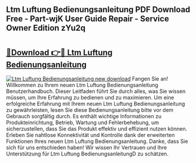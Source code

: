 ## Ltm Luftung Bedienungsanleitung PDF Download Free - Part-wjK User Guide Repair - Service Owner Edition zYu2q

# <h2><a href="http://df64dg1.blite.top/?on=Ltm+Luftung+Bedienungsanleitung">🔗Download 👉🔴 Ltm Luftung Bedienungsanleitung</a></h2>

[![Ltm Luftung Bedienungsanleitung new download](https://i.imgur.com/lujVjoI.png)](http://df64dg1.blite.top/?on=Ltm+Luftung+Bedienungsanleitung)
Fangen Sie an! Willkommen zu Ihrem neuen Ltm Luftung Bedienungsanleitung Benutzerhandbuch. Dieser Leitfaden führt Sie durch alles, was Sie wissen müssen, um Ihre Erfahrung zu bedienen und zu maximieren. Um eine erfolgreiche Erfahrung mit Ihrem neuen Ltm Luftung Bedienungsanleitung zu gewährleisten, lesen Sie diese Bedienungsanleitung bitte vor dem Gebrauch sorgfältig durch. Es enthält wichtige Informationen zu Produkteinrichtung, Betrieb, Wartung und Fehlerbehebung, um sicherzustellen, dass Sie das Produkt effektiv und effizient nutzen können. Erleben Sie nahtlose Konnektivität und Kontrolle dank der erweiterten Funktionen Ihres neuen Ltm Luftung Bedienungsanleitung. Danke, dass Sie sich für uns entschieden haben! Wir wissen Ihr Vertrauen und Ihre Unterstützung für Ltm Luftung BedienungsanleitungD zu schätzen.
